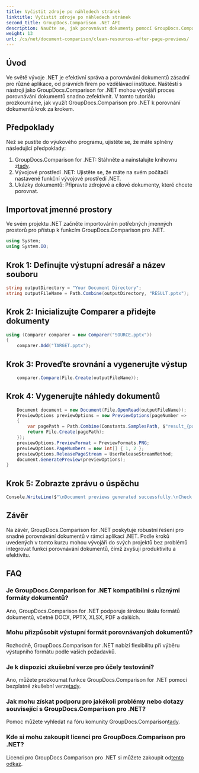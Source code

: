 ```yaml
---
title: Vyčistit zdroje po náhledech stránek
linktitle: Vyčistit zdroje po náhledech stránek
second_title: GroupDocs.Comparison .NET API
description: Naučte se, jak porovnávat dokumenty pomocí GroupDocs.Comparison for .NET krok za krokem. Vylepšete své aplikace .NET efektivní správou dokumentů.
weight: 13
url: /cs/net/document-comparison/clean-resources-after-page-previews/
---
```

## Úvod
Ve světě vývoje .NET je efektivní správa a porovnávání dokumentů zásadní pro různé aplikace, od právních firem po vzdělávací instituce. Naštěstí s nástroji jako GroupDocs.Comparison for .NET mohou vývojáři proces porovnávání dokumentů snadno zefektivnit. V tomto tutoriálu prozkoumáme, jak využít GroupDocs.Comparison pro .NET k porovnání dokumentů krok za krokem.
## Předpoklady
Než se pustíte do výukového programu, ujistěte se, že máte splněny následující předpoklady:
1.  GroupDocs.Comparison for .NET: Stáhněte a nainstalujte knihovnu z[tady](https://releases.groupdocs.com/comparison/net/).
2. Vývojové prostředí .NET: Ujistěte se, že máte na svém počítači nastavené funkční vývojové prostředí .NET.
3. Ukázky dokumentů: Připravte zdrojové a cílové dokumenty, které chcete porovnat.

## Importovat jmenné prostory
Ve svém projektu .NET začněte importováním potřebných jmenných prostorů pro přístup k funkcím GroupDocs.Comparison pro .NET.

```csharp
using System;
using System.IO;
```

## Krok 1: Definujte výstupní adresář a název souboru
```csharp
string outputDirectory = "Your Document Directory";
string outputFileName = Path.Combine(outputDirectory, "RESULT.pptx");
```
## Krok 2: Inicializujte Comparer a přidejte dokumenty
```csharp
using (Comparer comparer = new Comparer("SOURCE.pptx"))
{
    comparer.Add("TARGET.pptx");
```
## Krok 3: Proveďte srovnání a vygenerujte výstup
```csharp
    comparer.Compare(File.Create(outputFileName));
```
## Krok 4: Vygenerujte náhledy dokumentů
```csharp
    Document document = new Document(File.OpenRead(outputFileName));
    PreviewOptions previewOptions = new PreviewOptions(pageNumber =>
    {
        var pagePath = Path.Combine(Constants.SamplesPath, $"result_{pageNumber}.png");
        return File.Create(pagePath);
    });
    previewOptions.PreviewFormat = PreviewFormats.PNG;
    previewOptions.PageNumbers = new int[] { 1, 2 };
    previewOptions.ReleasePageStream = UserReleaseStreamMethod;
    document.GeneratePreview(previewOptions);
}
```
## Krok 5: Zobrazte zprávu o úspěchu
```csharp
Console.WriteLine($"\nDocument previews generated successfully.\nCheck output in {outputDirectory}.");
```

## Závěr
Na závěr, GroupDocs.Comparison for .NET poskytuje robustní řešení pro snadné porovnávání dokumentů v rámci aplikací .NET. Podle kroků uvedených v tomto kurzu mohou vývojáři do svých projektů bez problémů integrovat funkci porovnávání dokumentů, čímž zvyšují produktivitu a efektivitu.
## FAQ
### Je GroupDocs.Comparison for .NET kompatibilní s různými formáty dokumentů?
Ano, GroupDocs.Comparison for .NET podporuje širokou škálu formátů dokumentů, včetně DOCX, PPTX, XLSX, PDF a dalších.
### Mohu přizpůsobit výstupní formát porovnávaných dokumentů?
Rozhodně, GroupDocs.Comparison for .NET nabízí flexibilitu při výběru výstupního formátu podle vašich požadavků.
### Je k dispozici zkušební verze pro účely testování?
 Ano, můžete prozkoumat funkce GroupDocs.Comparison for .NET pomocí bezplatné zkušební verze[tady](https://releases.groupdocs.com/).
### Jak mohu získat podporu pro jakékoli problémy nebo dotazy související s GroupDocs.Comparison pro .NET?
 Pomoc můžete vyhledat na fóru komunity GroupDocs.Comparison[tady](https://forum.groupdocs.com/c/comparison/12).
### Kde si mohu zakoupit licenci pro GroupDocs.Comparison pro .NET?
Licenci pro GroupDocs.Comparison pro .NET si můžete zakoupit od[tento odkaz](https://purchase.groupdocs.com/buy).